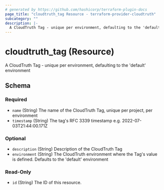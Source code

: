 ```yaml
---
# generated by https://github.com/hashicorp/terraform-plugin-docs
page_title: "cloudtruth_tag Resource - terraform-provider-cloudtruth"
subcategory: ""
description: |-
  A CloudTruth Tag - unique per environment, defaulting to the 'default' environment
---
```


# cloudtruth_tag (Resource)

A CloudTruth Tag - unique per environment, defaulting to the 'default' environment



<!-- schema generated by tfplugindocs -->
## Schema

### Required

- `name` (String) The name of the CloudTruth Tag, unique per project, per environment
- `timestamp` (String) The tag's RFC 3339 timestamp e.g. 2022-07-03T21:44:00.171Z

### Optional

- `description` (String) Description of the CloudTruth Tag
- `environment` (String) The CloudTruth environment where the Tag's value is defined. Defaults to the 'default' environment

### Read-Only

- `id` (String) The ID of this resource.


